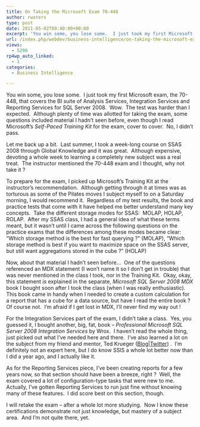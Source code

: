 ```yaml
---
title: On Taking the Microsoft Exam 70-448
author: rwaters
type: post
date: 2011-05-02T09:40:00+00:00
excerpt: 'You win some, you lose some.  I just took my first Microsoft exam, the 70-448, that covers the BI suite of Analysis Services, Integration Services and Reporting Services for SQL Server 2008.  Wow.  The test was harder than I expected.  Although plenty o&hellip;'
url: /index.php/webdev/business-intelligence/on-taking-the-microsoft-exam/
views:
  - 5290
rp4wp_auto_linked:
  - 1
categories:
  - Business Intelligence

---
```

You win some, you lose some.  I just took my first Microsoft exam, the 70-448, that covers the BI suite of Analysis Services, Integration Services and Reporting Services for SQL Server 2008.  Wow.  The test was harder than I expected.  Although plenty of time was allotted for taking the exam, some questions included material I hadn’t seen before, even though I read Microsoft’s _Self-Paced Training Kit_ for the exam, cover to cover.  No, I didn’t pass.

Let me back up a bit.  Last summer, I took a week-long course on SSAS 2008 through Global Knowledge and it was great.  Although expensive, devoting a whole week to learning a completely new subject was a real treat.  The instructor mentioned the 70-448 exam and I thought, why not take it ?

To prepare for the exam, I picked up Microsoft’s Training Kit at the instructor’s recommendation.  Although getting through it at times was as torturous as some of the Pilates moves I subject myself to on a Saturday morning, I would recommend it.  Regardless of my test results, the book and practice tests that come with it have helped me better understand many key concepts.  Take the different storage modes for SSAS:  MOLAP, HOLAP, ROLAP.  After my SSAS class, I had a general idea of what these terms meant, but it wasn’t until I came across the following questions on the practice exams that the differences among these modes became clear:  “Which storage method is the best for fast querying ?” (MOLAP), “Which storage method is best if you want to maximize space on the SSAS server, but still want aggregations stored in the cube ?” (HOLAP)

Now, about that material I hadn’t seen before…  One of the questions referenced an MDX statement (I won’t name it so I don’t get in trouble) that was never mentioned in the class I took, nor in the Training Kit.  Okay, okay, this statement _is_ explained in the separate, _Microsoft SQL Server 2008 MDX_ book I bought soon after I took the class (when I was really enthusiastic).  This book came in handy when I needed to create a custom calculation for a report that has a cube for a data source, but have I read the entire book ?  Of course not.  I’m afraid if I get lost in MDX, I’ll never find my way out !

For the Integration Services part of the exam, I didn’t take a class.  Yes, you guessed it, I bought another, big, fat, book – _Professional Microsoft SQL Server 2008 Integration Services_ by Wrox.  I haven’t read the whole thing, just picked out what I’ve needed here and there.  I’ve also learned a lot on the subject from my friend and mentor, Ted Krueger ([Blog][1]|[Twitter][2]) .  I’m definitely not an expert here, but I do know SSIS a whole lot better now than I did a year ago, and I actually like it.

As for the Reporting Services piece, I’ve been creating reports for a few years now, so that section should have been a breeze, right ?  Well, the exam covered a lot of configuration-type tasks that were new to me.  Actually, I’ve gotten Reporting Services to run just fine without knowing many of these features.  I did score best on this section, though.

I will retake the exam – after a whole lot more studying.  Now I know these certifications demonstrate not just knowledge, but mastery of a subject area.  And I’m not quite there, yet.

 [1]: http://blogs.ltd.local
 [2]: http://twitter.com/#!/onpnt